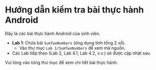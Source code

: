 # Hướng dẫn kiểm tra bài thực hành Android

Đây là các bài thực hành Android của sinh viên.

- **Lab 1**: Chứa bài `SumTwoNumbers` (ứng dụng tính tổng 2 số).
  - Vào thư mục `Lab 1/SumTwoNumbers` để xem mã nguồn.
- Các Lab tiếp theo (Lab 2, Lab 4.1, Lab 4.2, v.v.) sẽ được cập nhật sau.

Vui lòng vào từng thư mục để xem chi tiết bài thực hành.